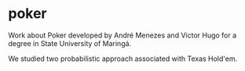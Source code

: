 # poker
Work about Poker developed by André Menezes and Victor Hugo for a degree in State University of Maringá. 

We studied two probabilistic approach associated with Texas Hold'em.
